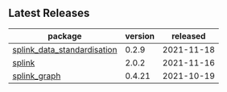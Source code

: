 ## Latest Releases
| package | version | released |
|--------------|-----------|-------------|
| [splink_data_standardisation](https://github.com/moj-analytical-services/splink_data_standardisation) | 0.2.9 | 2021-11-18 |
| [splink](https://github.com/moj-analytical-services/splink) | 2.0.2 | 2021-11-16 |
| [splink_graph](https://github.com/moj-analytical-services/splink_graph) | 0.4.21 | 2021-10-19 |
